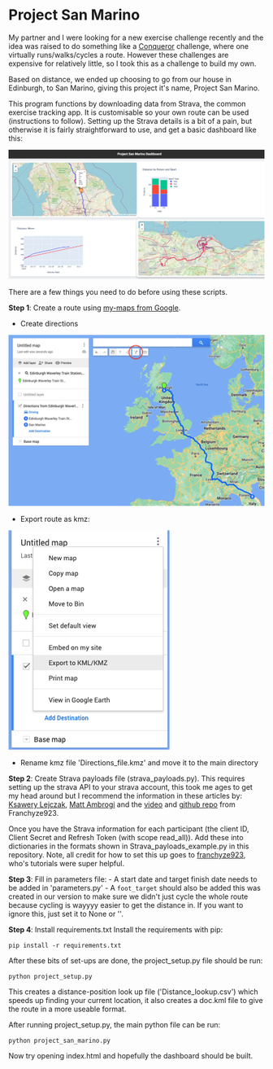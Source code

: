 # Project San Marino

My partner and I were looking for a new exercise challenge recently and the idea was raised to do something like a [Conqueror](https://www.theconqueror.events/) challenge, where one virtually runs/walks/cycles a route. However these challenges are expensive for relatively little, so I took this as a challenge to build my own. 

Based on distance, we ended up choosing to go from our house in Edinburgh, to San Marino, giving this project it's name, Project San Marino. 

This program functions by downloading data from Strava, the common exercise tracking app. It is customisable so your own route can be used (instructions to follow). Setting up the Strava details is a bit of a pain, but otherwise it is fairly straightforward to use, and get a basic dashboard like this: 

<img src=Example_dash.png width=700px, alt='example dashboard'>


There are a few things you need to do before using these scripts. 

**Step 1**: Create a route using [my-maps from Google](https://www.google.com/maps/d/). 
- Create directions 

<img src=Create_directions.png alt='example dashboard'>
    
- Export route as kmz:

<img src=Export_kmz.png alt='example dashboard'>

- Rename kmz file 'Directions_file.kmz' and move it to the main directory

**Step 2**: Create Strava payloads file (strava_payloads.py).
This requires setting up the strava API to your strava account, this took me ages to get my head around but I recommend the information in these articles by: [Ksawery Lejczak](https://medium.com/@lejczak.learn/get-your-strava-activity-data-using-python-2023-%EF%B8%8F-b03b176965d0), [Matt Ambrogi](https://towardsdatascience.com/using-the-strava-api-and-pandas-to-explore-your-activity-data-d94901d9bfde) and the [video](https://www.youtube.com/watch?v=sgscChKfGyg&t=258s&ab_channel=franchyze923) and [github repo](https://github.com/franchyze923/Code_From_Tutorials/blob/master/Strava_Api/strava_api.py) from Franchyze923.

Once you have the Strava information for each participant  (the client ID, Client Secret and Refresh Token (with scope read_all)). Add these into dictionaries in the formats shown in Strava_payloads_example.py in this repository. Note, all credit for how to set this up goes to [franchyze923](https://github.com/franchyze923), who's tutorials were super helpful. 

**Step 3**: Fill in parameters file:
    - A start date and target finish date needs to be added in 'parameters.py'
    - A `foot_target` should also be added this was created in our version to make sure we didn't just cycle the whole route because cycling is wayyyy easier to get the distance in. If you want to ignore this, just set it to None or ''.

**Step 4**: Install requirements.txt
Install the requirements with pip:

    pip install -r requirements.txt

After these bits of set-ups are done, the project_setup.py file should be run:

    python project_setup.py

This creates a distance-position look up file ('Distance_lookup.csv') which speeds up finding your current location, it also creates a doc.kml file to give the route in a more useable format. 

After running project_setup.py, the main python file can be run: 

    python project_san_marino.py

Now try opening index.html and hopefully the dashboard should be built. 
